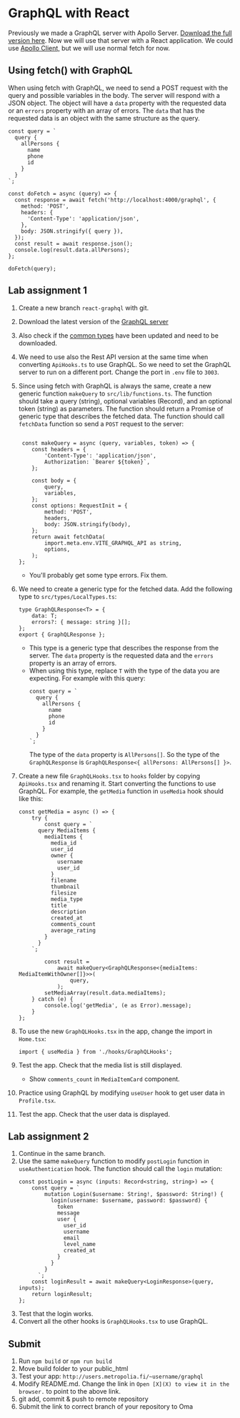 # GraphQL with React
Previously we made a GraphQL server with Apollo Server. [Download the full version here](https://github.com/ilkkamtk/hybrid-graphql). Now we will use that server with a React application. We could use [Apollo Client,](https://www.apollographql.com/docs/react/) but we will use normal fetch for now.

## Using fetch() with GraphQL
When using fetch with GraphQL, we need to send a POST request with the query and possible variables in the body. The server will respond with a JSON object. The object will have a `data` property with the requested data or an `errors` property with an array of errors. The `data` that has the requested data is an object with the same structure as the query.

```tsx
const query = `
  query {
    allPersons {
      name
      phone
      id
    }
  }
`;

const doFetch = async (query) => {
  const response = await fetch('http://localhost:4000/graphql', {
    method: 'POST',
    headers: {
      'Content-Type': 'application/json',
    },
    body: JSON.stringify({ query }),
  });
  const result = await response.json();
  console.log(result.data.allPersons);
};

doFetch(query);
```

## Lab assignment 1
1. Create a new branch `react-graphql` with git.
2. Download the latest version of the [GraphQL server](https://github.com/ilkkamtk/hybrid-graphql)
3. Also check if the [common types](https://github.com/ilkkamtk/hybrid-types) have been updated and need to be downloaded.
4. We need to use also the Rest API version at the same time when converting `ApiHooks.ts` to use GraphQL. So we need to set the GraphQL server to run on a different port. Change the port in `.env` file to `3003`.
5. Since using fetch with GraphQL is always the same, create a new generic function `makeQuery` to `src/lib/functions.ts`. The function should take a query (string), optional variables (Record), and an optional token (string) as parameters. The function should return a Promise of generic type that describes the fetched data. The function should call `fetchData` function so send a `POST` request to the server:
    ```tsx
    
     const makeQuery = async (query, variables, token) => {
        const headers = {
            'Content-Type': 'application/json',
            Authorization: `Bearer ${token}`,
        };
   
        const body = {
            query,
            variables,
        };
        const options: RequestInit = {
            method: 'POST',
            headers,
            body: JSON.stringify(body),
        };
        return await fetchData(
            import.meta.env.VITE_GRAPHQL_API as string,
            options,
        );
    }; 
    ```
   - You'll probably get some type errors. Fix them.
6. We need to create a generic type for the fetched data. Add the following type to `src/types/LocalTypes.ts`:
    ```tsx
    type GraphQLResponse<T> = {
        data: T;
        errors?: { message: string }[];
    };
    export { GraphQLResponse };
    ```
   - This type is a generic type that describes the response from the server. The `data` property is the requested data and the `errors` property is an array of errors.
   - When using this type, replace `T` with the type of the data you are expecting. For example with this query:
     ```tsx
     const query = `
       query {
         allPersons {
           name
           phone
           id
         }
       }
     `;
     ```
     The type of the `data` property is `AllPersons[]`. So the type of the `GraphQLResponse` is `GraphQLResponse<{ allPersons: AllPersons[] }>`.
 
7. Create a new file `GraphQLHooks.tsx` to `hooks` folder by copying `ApiHooks.tsx` and renaming it. Start converting the functions to use GraphQL. For example, the `getMedia` function in `useMedia` hook should like this:
    ```tsx
    const getMedia = async () => {
        try {
            const query = `
          query MediaItems {
            mediaItems {
              media_id
              user_id
              owner {
                username
                user_id
              }
              filename
              thumbnail
              filesize
              media_type
              title
              description
              created_at
              comments_count
              average_rating
            }
          }
        `;
    
            const result =
                await makeQuery<GraphQLResponse<{mediaItems: MediaItemWithOwner[]}>>(
                    query,
                );
            setMediaArray(result.data.mediaItems);
        } catch (e) {
            console.log('getMedia', (e as Error).message);
        }
    };
    ```
8. To use the new `GraphQLHooks.tsx` in the app, change the import in `Home.tsx`:
    ```tsx
    import { useMedia } from './hooks/GraphQLHooks';
    ```
9. Test the app. Check that the media list is still displayed.
   - Show `comments_count` in `MediaItemCard` component.
10. Practice using GraphQL by modifying `useUser` hook to get user data in `Profile.tsx`.
11. Test the app. Check that the user data is displayed.

## Lab assignment 2
1. Continue in the same branch.
2. Use the same `makeQuery` function to modify `postLogin` function in `useAuthentication` hook. The function should call the `login` mutation:
    ```tsx
    const postLogin = async (inputs: Record<string, string>) => {
        const query = `
            mutation Login($username: String!, $password: String!) {
              login(username: $username, password: $password) {
                token
                message
                user {
                  user_id
                  username
                  email
                  level_name
                  created_at
                }
              }
            }
          `;
        const loginResult = await makeQuery<LoginResponse>(query, inputs);
        return loginResult;
    };
    ```
3. Test that the login works.
4. Convert all the other hooks is `GraphQLHooks.tsx` to use GraphQL.

## Submit
1. Run `npm build` or `npm run build`
2. Move build folder to your public_html
3. Test your app: `http://users.metropolia.fi/~username/graphql`
4. Modify README.md. Change the link in `Open [X](X) to view it in the browser.` to point to the above link.
5. git add, commit & push to remote repository
6. Submit the link to correct branch of your repository to Oma
